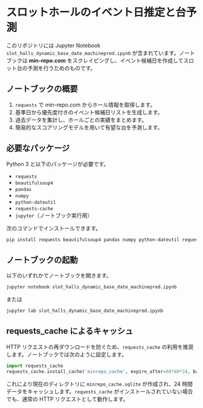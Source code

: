 # スロットホールのイベント日推定と台予測

このリポジトリには Jupyter Notebook `slot_halls_dynamic_base_date_machinepred.ipynb` が含まれています。ノートブックは **min-repo.com** をスクレイピングし、イベント候補日を作成してスロット台の予測を行うためのものです。

## ノートブックの概要
1. `requests` で min-repo.com からホール情報を取得します。
2. 基準日から優先度付きのイベント候補日リストを生成します。
3. 過去データを集計し、ホールごとの実績をまとめます。
4. 簡易的なスコアリングモデルを用いて有望な台を予測します。

## 必要なパッケージ
Python 3 と以下のパッケージが必要です。
- `requests`
- `beautifulsoup4`
- `pandas`
- `numpy`
- `python-dateutil`
- `requests-cache`
- `jupyter`（ノートブック実行用）

次のコマンドでインストールできます。
```bash
pip install requests beautifulsoup4 pandas numpy python-dateutil requests-cache jupyter
```

## ノートブックの起動
以下のいずれかでノートブックを開きます。
```bash
jupyter notebook slot_halls_dynamic_base_date_machinepred.ipynb
```
または
```bash
jupyter lab slot_halls_dynamic_base_date_machinepred.ipynb
```

## requests_cache によるキャッシュ
HTTP リクエストの再ダウンロードを防ぐため、`requests_cache` の利用を推奨します。ノートブックでは次のように設定します。
```python
import requests_cache
requests_cache.install_cache('minrepo_cache', expire_after=60*60*24, backend='sqlite')
```
これにより現在のディレクトリに `minrepo_cache.sqlite` が作成され、24 時間データをキャッシュします。`requests_cache` がインストールされていない場合でも、通常の HTTP リクエストとして動作します。
